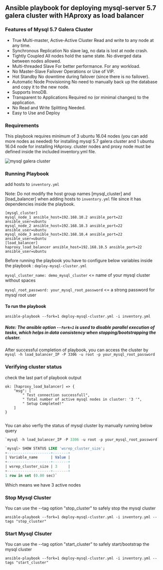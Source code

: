 ## Ansible playbook for deploying mysql-server 5.7 galera cluster with HAproxy as load balancer
### Features of Mysql 5.7 Galera Cluster
* True Multi-master,  Active-Active Cluster Read and write to any node at any time.
* Synchronous Replication No slave lag, no data is lost at node crash.
* Tightly Coupled All nodes hold the same state. No diverged data between nodes allowed.
* Multi-threaded Slave For better performance. For any workload.
* No Master-Slave Failover Operations or Use of VIP.
* Hot Standby No downtime during failover (since there is no failover).
* Automatic Node Provisioning No need to manually back up the database and copy it to the new node.
* Supports InnoDB.
* Transparent to Applications Required no (or minimal changes) to the application.
* No Read and Write Splitting Needed.
* Easy to Use and Deploy

### Requirements

This playbook requires minimum of 3 ubuntu 16.04 nodes (you can add more nodes as needed) for installing mysql 5.7 galera cluster and 1 ubuntu 16.04 node for installing HAproxy. cluster nodes and proxy node must be defined inside the included inventory.yml file.


![mysql galera cluster](https://i.imgur.com/YSR0Pnul.png )

### Running Playbook

add hosts to `inventory.yml`

Note: Do not modify the host group names [mysql_cluster] and [load_balancer] when adding hosts to `inventory.yml` file since it has dependencies inside the playbook. 

```
[mysql_cluster]
mysql_node_1 ansible_host=192.168.10.2 ansible_port=22 ansible_user=ubuntu
mysql_node_2 ansible_host=192.168.10.3 ansible_port=22 ansible_user=ubuntu
mysql_node_3 ansible_host=192.168.10.4 ansible_port=22 ansible_user=ubuntu
[load_balancer]
haproxy_load_balancer ansible_host=192.168.10.5 ansible_port=22 ansible_user=ubuntu
```
Before running the playbook you have to configure below variables inside the playbook : `deploy-mysql-cluster.yml`

`mysql_cluster_name: demo_mysql_cluster`  <= name of your mysql cluster without spaces 

`mysql_root_password: your_mysql_root_password` <= a strong password for mysql root user

#### To run the playbook 

`ansible-playbook --fork=1 deploy-mysql-cluster.yml -i inventory.yml`

##### Note: The ansible option `--fork=1` is used to disable parallel execution of tasks, which helps in data consistency when stopping/bootstrapping the cluster. 

After successful completion of playbook, you can access the cluster by `mysql -h load_balancer_IP -P 3306 -u root -p your_mysql_root_password`

### Verifying cluster status

check the last part of playbook output 

```
ok: [haproxy_load_balancer] => {
    "msg": [
        " Test connection successfull", 
        " Total number of active mysql nodes in cluster: '3 '", 
        " Setup Completed!"
    ]
}


```

You can also verfiy the status of mysql cluster by manually running below query   
~~~~sql
`mysql -h load_balancer_IP -P 3306 -u root -p your_mysql_root_password`

`mysql> SHOW STATUS LIKE 'wsrep_cluster_size';
+--------------------+-------+
| Variable_name      | Value |
+--------------------+-------+
| wsrep_cluster_size | 3     |
+--------------------+-------+
1 row in set (0.00 sec)`

~~~~
Which means we have 3 active nodes 
 

### Stop Mysql Cluster

You can use the --tag option "stop_cluster" to safely stop the mysql cluster

`ansible-playbook --fork=1 deploy-mysql-cluster.yml -i inventory.yml --tags "stop_cluster"`

### Start Mysql Clsuter


You can use the --tag option "start_cluster" to safely start/bootstrap the mysql cluster

`ansible-playbook --fork=1 deploy-mysql-cluster.yml -i inventory.yml --tags "start_cluster"`